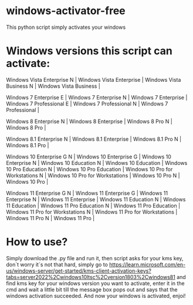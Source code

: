 # windows-activator-free
This python script simply activates your windows
# Windows versions this script can activate:

Windows Vista Enterprise N |
Windows Vista Enterprise |
Windows Vista Business N |
Windows Vista Business |

Windows 7 Enterprise E |
Windows 7 Enterprise N |
Windows 7 Enterprise |
Windows 7 Professional E |
Windows 7 Professional N |
Windows 7 Professional |

Windows 8 Enterprise N |
Windows 8 Enterprise |
Windows 8 Pro N |
Windows 8 Pro |

Windows 8.1 Enterprise N |
Windows 8.1 Enterprise |
Windows 8.1 Pro N |
Windows 8.1 Pro |

Windows 10 Enterprise G N |
Windows 10 Enterprise G |
Windows 10 Enterprise N |
Windows 10 Education N |
Windows 10 Education |
Windows 10 Pro Education N |
Windows 10 Pro Education |
Windows 10 Pro for Workstations N |
Windows 10 Pro for Workstations |
Windows 10 Pro N |
Windows 10 Pro |

Windows 11 Enterprise G N |
Windows 11 Enterprise G |
Windows 11 Enterprise N |
Windows 11 Enterprise |
Windows 11 Education N |
Windows 11 Education |
Windows 11 Pro Education N |
Windows 11 Pro Education |
Windows 11 Pro for Workstations N |
Windows 11 Pro for Workstations |
Windows 11 Pro N |
Windows 11 Pro |

# How to use?
Simply download the .py file and run it, then script asks for your kms key, don´t worry it´s not that hard, simply go to https://learn.microsoft.com/en-us/windows-server/get-started/kms-client-activation-keys?tabs=server2022%2Cwindows10ltsc%2Cversion1803%2Cwindows81 and find kms key for your windows version you want to activate, enter it in the cmd and wait a little bit till the message box pops out and says that the windows activation succeeded. And now your windows is activated, enjoi!
